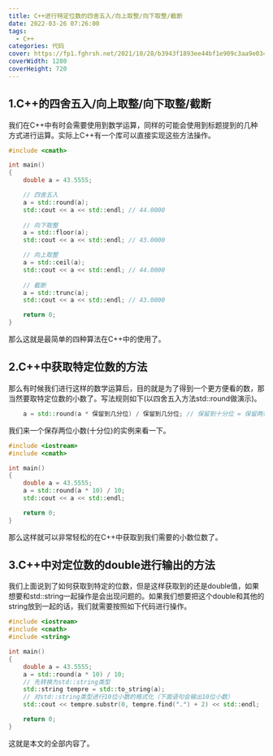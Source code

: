 ```yaml
---
title: C++进行特定位数的四舍五入/向上取整/向下取整/截断
date: 2022-03-26 07:26:00
tags:
  - C++
categories: 代码
cover: https://fp1.fghrsh.net/2021/10/28/b3943f1893ee44bf1e909c3aa9e0341f.png!q80.jpeg
coverWidth: 1280
coverHeight: 720
---
```

## 1.C++的四舍五入/向上取整/向下取整/截断

我们在C++中有时会需要使用到数学运算，同样的可能会使用到标题提到的几种方式进行运算。实际上C++有一个库<cmath>可以直接实现这些方法操作。<!-- more -->

```cpp
#include <cmath>

int main()
{
    double a = 43.5555;

	// 四舍五入
    a = std::round(a);
    std::cout << a << std::endl; // 44.0000
	
	// 向下取整
    a = std::floor(a);
    std::cout << a << std::endl; // 43.0000

	// 向上取整
    a = std::ceil(a);
    std::cout << a << std::endl; // 44.0000
   
	// 截断
	a = std::trunc(a);
    std::cout << a << std::endl; // 43.0000

    return 0;
}
```

那么这就是最简单的四种算法在C++中的使用了。

## 2.C++中获取特定位数的方法

那么有时候我们进行这样的数学运算后，目的就是为了得到一个更方便看的数，那当然要取特定位数的小数了。写法规则如下(以四舍五入方法std::round做演示)。

```cpp
    a = std::round(a * 保留到几分位) / 保留到几分位; // 保留到十分位 = 保留两位小数
```

我们来一个保存两位小数(十分位)的实例来看一下。

```cpp
#include <iostream>
#include <cmath>

int main()
{
    double a = 43.5555;
    a = std::round(a * 10) / 10;
    std::cout << a << std::endl;

    return 0;
}
```

那么这样就可以非常轻松的在C++中获取到我们需要的小数位数了。

## 3.C++中对定位数的double进行输出的方法

我们上面说到了如何获取到特定的位数，但是这样获取到的还是double值，如果想要和std::string一起操作是会出现问题的。如果我们想要把这个double和其他的string放到一起的话，我们就需要按照如下代码进行操作。

```cpp
#include <iostream>
#include <cmath>
#include <string>

int main()
{
    double a = 43.5555;
    a = std::round(a * 10) / 10;
	// 先转换为std::string类型
    std::string tempre = std::to_string(a);
	// 对std::string类型进行10位小数的格式化（下面语句会输出10位小数）
    std::cout << tempre.substr(0, tempre.find(".") + 2) << std::endl;

    return 0;
}
```

这就是本文的全部内容了。